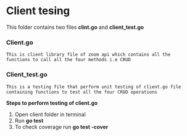 # Client tesing

This folder contains two files <strong>clint.go</strong> and <strong>client_test.go</strong>

### Client.go

    This is client library file of zoom api which contains all the functions to call all the four methods i.e CRUD

### Client_test.go

    This is a testing file that perform unit testing of client.go file containing functions to test all the four CRUD operations

<strong>Steps to perform testing of client.go</strong>
<br>

1. Open client folder in terminal <br>
2. Run <strong>go test</strong> <br/>
3. To check coverage run <strong>go test -cover</strong>